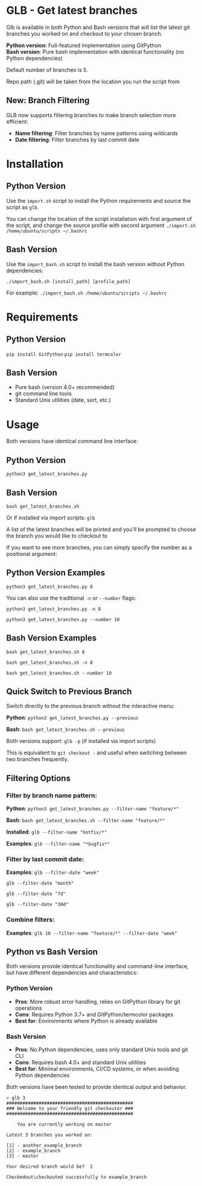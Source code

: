 # GLB - Get latest branches
Glb is available in both Python and Bash versions that will list the latest git branches you worked on and checkout to your chosen branch.

**Python version**: Full-featured implementation using GitPython  
**Bash version**: Pure bash implementation with identical functionality (no Python dependencies)

Default number of branches is 5.

Repo path (.git) will be taken from the location you run the script from

## New: Branch Filtering
GLB now supports filtering branches to make branch selection more efficient:

- **Name filtering**: Filter branches by name patterns using wildcards
- **Date filtering**: Filter branches by last commit date

# Installation

## Python Version
Use the `import.sh` script to install the Python requirements and source the script as `glb`.

You can change the location of the script installation with first argument of the script,
and change the source profile with second argument
`./import.sh /home/ubuntu/scripts ~/.bashrc`

## Bash Version  
Use the `import_bash.sh` script to install the bash version without Python dependencies:

`./import_bash.sh [install_path] [profile_path]`

For example:
`./import_bash.sh /home/ubuntu/scripts ~/.bashrc`

# Requirements

## Python Version
`pip install GitPython`
`pip install termcolor`

## Bash Version
- Pure bash (version 4.0+ recommended)
- git command line tools
- Standard Unix utilities (date, sort, etc.)

# Usage

Both versions have identical command line interface:

## Python Version
`python3 get_latest_branches.py`

## Bash Version
`bash get_latest_branches.sh`

Or if installed via import scripts:
`glb`


A list of the latest branches will be printed and you'll be prompted to choose the branch you would like to checkout to

If you want to see more branches, you can simply specify the number as a positional argument:

## Python Version Examples
`python3 get_latest_branches.py 8`

You can also use the traditional `-n` or `--number` flags:

`python3 get_latest_branches.py -n 8`

`python3 get_latest_branches.py --number 10`

## Bash Version Examples  
`bash get_latest_branches.sh 8`

`bash get_latest_branches.sh -n 8`

`bash get_latest_branches.sh --number 10`

## Quick Switch to Previous Branch

Switch directly to the previous branch without the interactive menu:

**Python**: `python3 get_latest_branches.py --previous`

**Bash**: `bash get_latest_branches.sh --previous`

Both versions support: `glb -p` (if installed via import scripts)

This is equivalent to `git checkout -` and useful when switching between two branches frequently.

## Filtering Options

### Filter by branch name pattern:
**Python**: `python3 get_latest_branches.py --filter-name "feature/*"`

**Bash**: `bash get_latest_branches.sh --filter-name "feature/*"`

**Installed**: `glb --filter-name "hotfix/*"`

**Examples**:
`glb --filter-name "*bugfix*"`

### Filter by last commit date:
**Examples**:
`glb --filter-date "week"`

`glb --filter-date "month"`

`glb --filter-date "7d"`

`glb --filter-date "30d"`

### Combine filters:
**Examples**:
`glb 10 --filter-name "feature/*" --filter-date "week"`

## Python vs Bash Version

Both versions provide identical functionality and command-line interface, but have different dependencies and characteristics:

### Python Version
- **Pros**: More robust error handling, relies on GitPython library for git operations
- **Cons**: Requires Python 3.7+ and GitPython/termcolor packages
- **Best for**: Environments where Python is already available

### Bash Version  
- **Pros**: No Python dependencies, uses only standard Unix tools and git CLI
- **Cons**: Requires bash 4.0+ and standard Unix utilities
- **Best for**: Minimal environments, CI/CD systems, or when avoiding Python dependencies

Both versions have been tested to provide identical output and behavior.



```
» glb 3               
###############################################
### Welcome to your friendly git checkouter ###
###############################################
    
    You are currently working on master

Latest 3 branches you worked on:

[1] - another_example_branch
[2] - example_branch
[3] - master

Your desired branch would be?  2

Checkedout\checkouted successfully to example_branch
```
